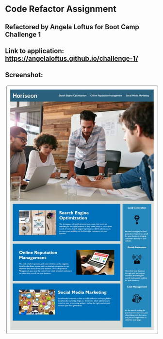 # Code Refactor Assignment

## Refactored by Angela Loftus for Boot Camp Challenge 1

## Link to application: https://angelaloftus.github.io/challenge-1/

## Screenshot: 
![Horiseon Screenshot](https://github.com/AngelaLoftus/challenge-1/blob/main/assets/images/Horiseon%20Screenshot.jpg)
